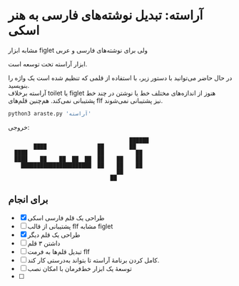 # آراسته: تبدیل نوشته‌های فارسی به هنر اسکی

مشابه ابزار figlet ولی برای نوشته‌های فارسی و عربی

ابزار آراسته تحت توسعه است.

در حال حاضر می‌توانید با دستور زیر، با استفاده از قلمی که تنظیم شده است یک واژه را بنویسید.  
آراسته برخلاف toilet یا figlet هنوز از اندازه‌های مختلف خط یا نوشتن در چند خط پشتیبانی نمی‌کند. هم‌چنین قلم‌های flf نیز پشتیبانی نمی‌شوند.

```bash
python3 araste.py 'آراسته'
```

خروجی:

```
                                      ██████
        ████                ██        ██    
  ████                      ██          ██  
  ████    ██    ██  ██  ██  ██    ██    ██  
    ██████████████████████  ██    ██    ██  
                                  ██        
                                ██          
```

## برای انجام

- [x] طراحی یک قلم فارسی اسکی
- [ ] پشتیبانی از قالب flf مشابه figlet
- [x] طراحی یک قلم دیگر
- [ ] داشتن ۳ قلم
- [ ] تبدیل قلم‌ها به فرمت flf
- [ ] کامل کردن برنامهٔ آراسته تا بتواند به‌درستی کار کند. 
- [ ] توسعهٔ یک ابزار خط‌فرمان با امکان نصب
- [ ] 

                             
